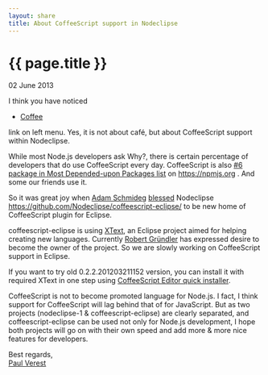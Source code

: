 ```yaml
---
layout: share
title: About CoffeeScript support in Nodeclipse
---
```


{{ page.title }}
================

<p class="meta">02 June 2013</p>

I think you have noticed <ul><li><a href="https://github.com/Nodeclipse/coffeescript-eclipse" class="blog">Coffee</a></li></ul>
link on left menu. Yes, it is not about café, but about CoffeeScript support within Nodeclipse.

While most Node.js developers ask Why?, 
there is certain percentage of developers that do use CoffeeScript every day.
CoffeeScript is also [#6 package in Most Depended-upon Packages list](https://npmjs.org/browse/depended)
 on https://npmjs.org . And some our friends use it.
 
So it was great joy when [Adam Schmideg](https://github.com/adamschmideg)
 [blessed](https://github.com/Nodeclipse/coffeescript-eclipse/issues/1#issuecomment-17964852)
 Nodeclipse https://github.com/Nodeclipse/coffeescript-eclipse/ to be new home of CoffeeScript plugin for Eclipse.
 
coffeescript-eclipse is using [XText](http://www.eclipse.org/Xtext/),
 an Eclipse project aimed for helping creating new languages.
Currently [Robert Gründler](https://github.com/pulse00) has expressed desire to become the owner of the project.
So we are slowly working on CoffeeScript support in Eclipse.

If you want to try old 0.2.2.201203211152 version, you can install it with required XText in one step using
 [CoffeeScript Editor quick installer](http://marketplace.eclipse.org/content/coffeescript-editor-quick-installer). 
 
CoffeeScript is not to become promoted language for Node.js. I fact, I think support
 for CoffeeScript will lag behind that of for JavaScript. But as two projects (nodeclipse-1 & coffeescript-eclipse)
 are clearly separated, and coffeescript-eclipse can be used not only for Node.js development,
 I hope both projects will go on with their own speed and add more & more nice features for developers.
 
Best regards,  
[Paul Verest](https://github.com/PaulVI)

